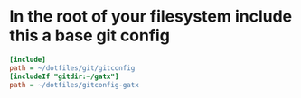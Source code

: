 # In the root of your filesystem include this a base git config

```ini
[include]
path = ~/dotfiles/git/gitconfig
[includeIf "gitdir:~/gatx"]
path = ~/dotfiles/gitconfig-gatx
```
